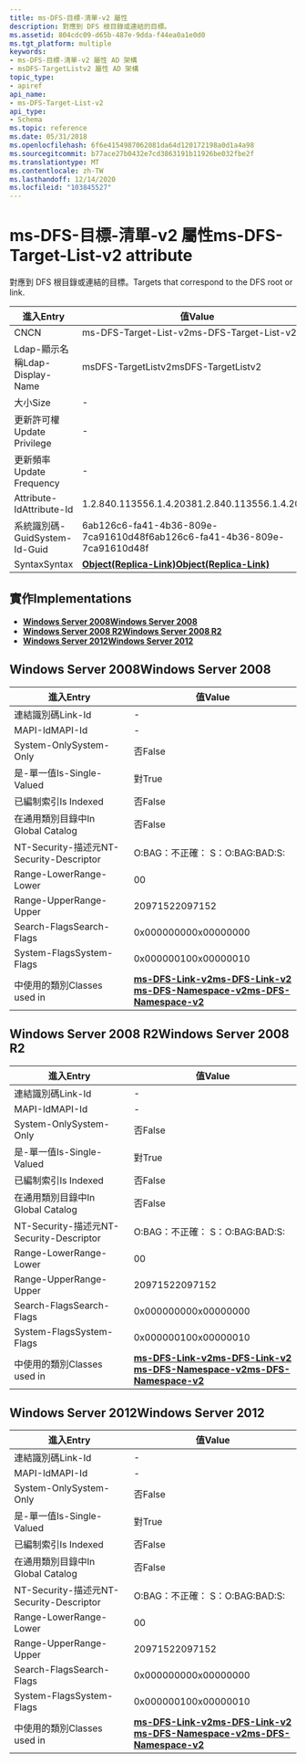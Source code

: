 ```yaml
---
title: ms-DFS-目標-清單-v2 屬性
description: 對應到 DFS 根目錄或連結的目標。
ms.assetid: 804cdc09-d65b-487e-9dda-f44ea0a1e0d0
ms.tgt_platform: multiple
keywords:
- ms-DFS-目標-清單-v2 屬性 AD 架構
- msDFS-TargetListv2 屬性 AD 架構
topic_type:
- apiref
api_name:
- ms-DFS-Target-List-v2
api_type:
- Schema
ms.topic: reference
ms.date: 05/31/2018
ms.openlocfilehash: 6f6e4154987062081da64d120172198a0d1a4a98
ms.sourcegitcommit: b77ace27b0432e7cd3863191b11926be032fbe2f
ms.translationtype: MT
ms.contentlocale: zh-TW
ms.lasthandoff: 12/14/2020
ms.locfileid: "103845527"
---
```

# <a name="ms-dfs-target-list-v2-attribute"></a><span data-ttu-id="57220-105">ms-DFS-目標-清單-v2 屬性</span><span class="sxs-lookup"><span data-stu-id="57220-105">ms-DFS-Target-List-v2 attribute</span></span>

<span data-ttu-id="57220-106">對應到 DFS 根目錄或連結的目標。</span><span class="sxs-lookup"><span data-stu-id="57220-106">Targets that correspond to the DFS root or link.</span></span>



| <span data-ttu-id="57220-107">進入</span><span class="sxs-lookup"><span data-stu-id="57220-107">Entry</span></span> | <span data-ttu-id="57220-108">值</span><span class="sxs-lookup"><span data-stu-id="57220-108">Value</span></span> |
|-------------------|-------------------------------------------------------|
| <span data-ttu-id="57220-109">CN</span><span class="sxs-lookup"><span data-stu-id="57220-109">CN</span></span>                | <span data-ttu-id="57220-110">ms-DFS-Target-List-v2</span><span class="sxs-lookup"><span data-stu-id="57220-110">ms-DFS-Target-List-v2</span></span>                                 |
| <span data-ttu-id="57220-111">Ldap-顯示名稱</span><span class="sxs-lookup"><span data-stu-id="57220-111">Ldap-Display-Name</span></span> | <span data-ttu-id="57220-112">msDFS-TargetListv2</span><span class="sxs-lookup"><span data-stu-id="57220-112">msDFS-TargetListv2</span></span>                                    |
| <span data-ttu-id="57220-113">大小</span><span class="sxs-lookup"><span data-stu-id="57220-113">Size</span></span>              | \-                                                    |
| <span data-ttu-id="57220-114">更新許可權</span><span class="sxs-lookup"><span data-stu-id="57220-114">Update Privilege</span></span>  | \-                                                    |
| <span data-ttu-id="57220-115">更新頻率</span><span class="sxs-lookup"><span data-stu-id="57220-115">Update Frequency</span></span>  | \-                                                    |
| <span data-ttu-id="57220-116">Attribute-Id</span><span class="sxs-lookup"><span data-stu-id="57220-116">Attribute-Id</span></span>      | <span data-ttu-id="57220-117">1.2.840.113556.1.4.2038</span><span class="sxs-lookup"><span data-stu-id="57220-117">1.2.840.113556.1.4.2038</span></span>                               |
| <span data-ttu-id="57220-118">系統識別碼-Guid</span><span class="sxs-lookup"><span data-stu-id="57220-118">System-Id-Guid</span></span>    | <span data-ttu-id="57220-119">6ab126c6-fa41-4b36-809e-7ca91610d48f</span><span class="sxs-lookup"><span data-stu-id="57220-119">6ab126c6-fa41-4b36-809e-7ca91610d48f</span></span>                  |
| <span data-ttu-id="57220-120">Syntax</span><span class="sxs-lookup"><span data-stu-id="57220-120">Syntax</span></span>            | [<span data-ttu-id="57220-121">**Object(Replica-Link)**</span><span class="sxs-lookup"><span data-stu-id="57220-121">**Object(Replica-Link)**</span></span>](s-object-replica-link.md) |



## <a name="implementations"></a><span data-ttu-id="57220-122">實作</span><span class="sxs-lookup"><span data-stu-id="57220-122">Implementations</span></span>

-   [<span data-ttu-id="57220-123">**Windows Server 2008**</span><span class="sxs-lookup"><span data-stu-id="57220-123">**Windows Server 2008**</span></span>](#windows-server-2008)
-   [<span data-ttu-id="57220-124">**Windows Server 2008 R2**</span><span class="sxs-lookup"><span data-stu-id="57220-124">**Windows Server 2008 R2**</span></span>](#windows-server-2008-r2)
-   [<span data-ttu-id="57220-125">**Windows Server 2012**</span><span class="sxs-lookup"><span data-stu-id="57220-125">**Windows Server 2012**</span></span>](#windows-server-2012)

## <a name="windows-server-2008"></a><span data-ttu-id="57220-126">Windows Server 2008</span><span class="sxs-lookup"><span data-stu-id="57220-126">Windows Server 2008</span></span>



| <span data-ttu-id="57220-127">進入</span><span class="sxs-lookup"><span data-stu-id="57220-127">Entry</span></span> | <span data-ttu-id="57220-128">值</span><span class="sxs-lookup"><span data-stu-id="57220-128">Value</span></span> |
|------------------------|-------------------------------------------------------------------------------------------------------------------|
| <span data-ttu-id="57220-129">連結識別碼</span><span class="sxs-lookup"><span data-stu-id="57220-129">Link-Id</span></span>                | \-                                                                                                                |
| <span data-ttu-id="57220-130">MAPI-Id</span><span class="sxs-lookup"><span data-stu-id="57220-130">MAPI-Id</span></span>                | \-                                                                                                                |
| <span data-ttu-id="57220-131">System-Only</span><span class="sxs-lookup"><span data-stu-id="57220-131">System-Only</span></span>            | <span data-ttu-id="57220-132">否</span><span class="sxs-lookup"><span data-stu-id="57220-132">False</span></span>                                                                                                             |
| <span data-ttu-id="57220-133">是-單一值</span><span class="sxs-lookup"><span data-stu-id="57220-133">Is-Single-Valued</span></span>       | <span data-ttu-id="57220-134">對</span><span class="sxs-lookup"><span data-stu-id="57220-134">True</span></span>                                                                                                              |
| <span data-ttu-id="57220-135">已編制索引</span><span class="sxs-lookup"><span data-stu-id="57220-135">Is Indexed</span></span>             | <span data-ttu-id="57220-136">否</span><span class="sxs-lookup"><span data-stu-id="57220-136">False</span></span>                                                                                                             |
| <span data-ttu-id="57220-137">在通用類別目錄中</span><span class="sxs-lookup"><span data-stu-id="57220-137">In Global Catalog</span></span>      | <span data-ttu-id="57220-138">否</span><span class="sxs-lookup"><span data-stu-id="57220-138">False</span></span>                                                                                                             |
| <span data-ttu-id="57220-139">NT-Security-描述元</span><span class="sxs-lookup"><span data-stu-id="57220-139">NT-Security-Descriptor</span></span> | <span data-ttu-id="57220-140">O:BAG：不正確： S：</span><span class="sxs-lookup"><span data-stu-id="57220-140">O:BAG:BAD:S:</span></span>                                                                                                      |
| <span data-ttu-id="57220-141">Range-Lower</span><span class="sxs-lookup"><span data-stu-id="57220-141">Range-Lower</span></span>            | <span data-ttu-id="57220-142">0</span><span class="sxs-lookup"><span data-stu-id="57220-142">0</span></span>                                                                                                                 |
| <span data-ttu-id="57220-143">Range-Upper</span><span class="sxs-lookup"><span data-stu-id="57220-143">Range-Upper</span></span>            | <span data-ttu-id="57220-144">2097152</span><span class="sxs-lookup"><span data-stu-id="57220-144">2097152</span></span>                                                                                                           |
| <span data-ttu-id="57220-145">Search-Flags</span><span class="sxs-lookup"><span data-stu-id="57220-145">Search-Flags</span></span>           | <span data-ttu-id="57220-146">0x00000000</span><span class="sxs-lookup"><span data-stu-id="57220-146">0x00000000</span></span>                                                                                                        |
| <span data-ttu-id="57220-147">System-Flags</span><span class="sxs-lookup"><span data-stu-id="57220-147">System-Flags</span></span>           | <span data-ttu-id="57220-148">0x00000010</span><span class="sxs-lookup"><span data-stu-id="57220-148">0x00000010</span></span>                                                                                                        |
| <span data-ttu-id="57220-149">中使用的類別</span><span class="sxs-lookup"><span data-stu-id="57220-149">Classes used in</span></span>        | [<span data-ttu-id="57220-150">**ms-DFS-Link-v2**</span><span class="sxs-lookup"><span data-stu-id="57220-150">**ms-DFS-Link-v2**</span></span>](c-msdfs-linkv2.md)<br/> [<span data-ttu-id="57220-151">**ms-DFS-Namespace-v2**</span><span class="sxs-lookup"><span data-stu-id="57220-151">**ms-DFS-Namespace-v2**</span></span>](c-msdfs-namespacev2.md)<br/> |



## <a name="windows-server-2008-r2"></a><span data-ttu-id="57220-152">Windows Server 2008 R2</span><span class="sxs-lookup"><span data-stu-id="57220-152">Windows Server 2008 R2</span></span>



| <span data-ttu-id="57220-153">進入</span><span class="sxs-lookup"><span data-stu-id="57220-153">Entry</span></span> | <span data-ttu-id="57220-154">值</span><span class="sxs-lookup"><span data-stu-id="57220-154">Value</span></span> |
|------------------------|-------------------------------------------------------------------------------------------------------------------|
| <span data-ttu-id="57220-155">連結識別碼</span><span class="sxs-lookup"><span data-stu-id="57220-155">Link-Id</span></span>                | \-                                                                                                                |
| <span data-ttu-id="57220-156">MAPI-Id</span><span class="sxs-lookup"><span data-stu-id="57220-156">MAPI-Id</span></span>                | \-                                                                                                                |
| <span data-ttu-id="57220-157">System-Only</span><span class="sxs-lookup"><span data-stu-id="57220-157">System-Only</span></span>            | <span data-ttu-id="57220-158">否</span><span class="sxs-lookup"><span data-stu-id="57220-158">False</span></span>                                                                                                             |
| <span data-ttu-id="57220-159">是-單一值</span><span class="sxs-lookup"><span data-stu-id="57220-159">Is-Single-Valued</span></span>       | <span data-ttu-id="57220-160">對</span><span class="sxs-lookup"><span data-stu-id="57220-160">True</span></span>                                                                                                              |
| <span data-ttu-id="57220-161">已編制索引</span><span class="sxs-lookup"><span data-stu-id="57220-161">Is Indexed</span></span>             | <span data-ttu-id="57220-162">否</span><span class="sxs-lookup"><span data-stu-id="57220-162">False</span></span>                                                                                                             |
| <span data-ttu-id="57220-163">在通用類別目錄中</span><span class="sxs-lookup"><span data-stu-id="57220-163">In Global Catalog</span></span>      | <span data-ttu-id="57220-164">否</span><span class="sxs-lookup"><span data-stu-id="57220-164">False</span></span>                                                                                                             |
| <span data-ttu-id="57220-165">NT-Security-描述元</span><span class="sxs-lookup"><span data-stu-id="57220-165">NT-Security-Descriptor</span></span> | <span data-ttu-id="57220-166">O:BAG：不正確： S：</span><span class="sxs-lookup"><span data-stu-id="57220-166">O:BAG:BAD:S:</span></span>                                                                                                      |
| <span data-ttu-id="57220-167">Range-Lower</span><span class="sxs-lookup"><span data-stu-id="57220-167">Range-Lower</span></span>            | <span data-ttu-id="57220-168">0</span><span class="sxs-lookup"><span data-stu-id="57220-168">0</span></span>                                                                                                                 |
| <span data-ttu-id="57220-169">Range-Upper</span><span class="sxs-lookup"><span data-stu-id="57220-169">Range-Upper</span></span>            | <span data-ttu-id="57220-170">2097152</span><span class="sxs-lookup"><span data-stu-id="57220-170">2097152</span></span>                                                                                                           |
| <span data-ttu-id="57220-171">Search-Flags</span><span class="sxs-lookup"><span data-stu-id="57220-171">Search-Flags</span></span>           | <span data-ttu-id="57220-172">0x00000000</span><span class="sxs-lookup"><span data-stu-id="57220-172">0x00000000</span></span>                                                                                                        |
| <span data-ttu-id="57220-173">System-Flags</span><span class="sxs-lookup"><span data-stu-id="57220-173">System-Flags</span></span>           | <span data-ttu-id="57220-174">0x00000010</span><span class="sxs-lookup"><span data-stu-id="57220-174">0x00000010</span></span>                                                                                                        |
| <span data-ttu-id="57220-175">中使用的類別</span><span class="sxs-lookup"><span data-stu-id="57220-175">Classes used in</span></span>        | [<span data-ttu-id="57220-176">**ms-DFS-Link-v2**</span><span class="sxs-lookup"><span data-stu-id="57220-176">**ms-DFS-Link-v2**</span></span>](c-msdfs-linkv2.md)<br/> [<span data-ttu-id="57220-177">**ms-DFS-Namespace-v2**</span><span class="sxs-lookup"><span data-stu-id="57220-177">**ms-DFS-Namespace-v2**</span></span>](c-msdfs-namespacev2.md)<br/> |



## <a name="windows-server-2012"></a><span data-ttu-id="57220-178">Windows Server 2012</span><span class="sxs-lookup"><span data-stu-id="57220-178">Windows Server 2012</span></span>



| <span data-ttu-id="57220-179">進入</span><span class="sxs-lookup"><span data-stu-id="57220-179">Entry</span></span> | <span data-ttu-id="57220-180">值</span><span class="sxs-lookup"><span data-stu-id="57220-180">Value</span></span> |
|------------------------|-------------------------------------------------------------------------------------------------------------------|
| <span data-ttu-id="57220-181">連結識別碼</span><span class="sxs-lookup"><span data-stu-id="57220-181">Link-Id</span></span>                | \-                                                                                                                |
| <span data-ttu-id="57220-182">MAPI-Id</span><span class="sxs-lookup"><span data-stu-id="57220-182">MAPI-Id</span></span>                | \-                                                                                                                |
| <span data-ttu-id="57220-183">System-Only</span><span class="sxs-lookup"><span data-stu-id="57220-183">System-Only</span></span>            | <span data-ttu-id="57220-184">否</span><span class="sxs-lookup"><span data-stu-id="57220-184">False</span></span>                                                                                                             |
| <span data-ttu-id="57220-185">是-單一值</span><span class="sxs-lookup"><span data-stu-id="57220-185">Is-Single-Valued</span></span>       | <span data-ttu-id="57220-186">對</span><span class="sxs-lookup"><span data-stu-id="57220-186">True</span></span>                                                                                                              |
| <span data-ttu-id="57220-187">已編制索引</span><span class="sxs-lookup"><span data-stu-id="57220-187">Is Indexed</span></span>             | <span data-ttu-id="57220-188">否</span><span class="sxs-lookup"><span data-stu-id="57220-188">False</span></span>                                                                                                             |
| <span data-ttu-id="57220-189">在通用類別目錄中</span><span class="sxs-lookup"><span data-stu-id="57220-189">In Global Catalog</span></span>      | <span data-ttu-id="57220-190">否</span><span class="sxs-lookup"><span data-stu-id="57220-190">False</span></span>                                                                                                             |
| <span data-ttu-id="57220-191">NT-Security-描述元</span><span class="sxs-lookup"><span data-stu-id="57220-191">NT-Security-Descriptor</span></span> | <span data-ttu-id="57220-192">O:BAG：不正確： S：</span><span class="sxs-lookup"><span data-stu-id="57220-192">O:BAG:BAD:S:</span></span>                                                                                                      |
| <span data-ttu-id="57220-193">Range-Lower</span><span class="sxs-lookup"><span data-stu-id="57220-193">Range-Lower</span></span>            | <span data-ttu-id="57220-194">0</span><span class="sxs-lookup"><span data-stu-id="57220-194">0</span></span>                                                                                                                 |
| <span data-ttu-id="57220-195">Range-Upper</span><span class="sxs-lookup"><span data-stu-id="57220-195">Range-Upper</span></span>            | <span data-ttu-id="57220-196">2097152</span><span class="sxs-lookup"><span data-stu-id="57220-196">2097152</span></span>                                                                                                           |
| <span data-ttu-id="57220-197">Search-Flags</span><span class="sxs-lookup"><span data-stu-id="57220-197">Search-Flags</span></span>           | <span data-ttu-id="57220-198">0x00000000</span><span class="sxs-lookup"><span data-stu-id="57220-198">0x00000000</span></span>                                                                                                        |
| <span data-ttu-id="57220-199">System-Flags</span><span class="sxs-lookup"><span data-stu-id="57220-199">System-Flags</span></span>           | <span data-ttu-id="57220-200">0x00000010</span><span class="sxs-lookup"><span data-stu-id="57220-200">0x00000010</span></span>                                                                                                        |
| <span data-ttu-id="57220-201">中使用的類別</span><span class="sxs-lookup"><span data-stu-id="57220-201">Classes used in</span></span>        | [<span data-ttu-id="57220-202">**ms-DFS-Link-v2**</span><span class="sxs-lookup"><span data-stu-id="57220-202">**ms-DFS-Link-v2**</span></span>](c-msdfs-linkv2.md)<br/> [<span data-ttu-id="57220-203">**ms-DFS-Namespace-v2**</span><span class="sxs-lookup"><span data-stu-id="57220-203">**ms-DFS-Namespace-v2**</span></span>](c-msdfs-namespacev2.md)<br/> |



 

 





